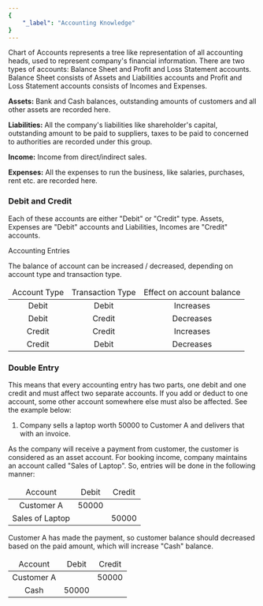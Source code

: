 ```yaml
---
{
	"_label": "Accounting Knowledge"
}
---
```


Chart of Accounts represents a tree like representation of all accounting heads, used to represent company's financial information. There are two types of accounts: Balance Sheet and Profit and Loss Statement accounts. Balance Sheet consists of Assets and Liabilities accounts and Profit and Loss Statement accounts consists of Incomes and Expenses.

**Assets:** Bank and Cash balances, outstanding amounts of customers and all other assets are recorded here.

**Liabilities:** All the company's liabilities like shareholder's capital, outstanding amount to be paid to suppliers, taxes to be paid to concerned to authorities are recorded under this group.

**Income:** Income from direct/indirect sales.

**Expenses:** All the expenses to run the business, like salaries, purchases, rent etc. are recorded here.

### Debit and Credit

Each of these accounts are either "Debit" or "Credit" type. Assets, Expenses are "Debit" accounts and Liabilities, Incomes are "Credit" accounts.

Accounting Entries

The balance of account can be increased / decreased, depending on account type and transaction type.

<table class="table table-bordered">
    <thead>
        <tr class="active">
            <td style="text-align: center;">Account Type</td>
            <td style="text-align: center;">Transaction Type</td>
            <td style="text-align: center;">Effect on account balance</td>
        </tr>
    </thead>
    <tbody>
        <tr>
            <td style="text-align: center;">Debit</td>
            <td style="text-align: center;">Debit</td>
            <td style="text-align: center;">Increases</td>
        </tr>
        <tr>
            <td style="text-align: center;">Debit</td>
            <td style="text-align: center;">Credit</td>
            <td style="text-align: center;">Decreases</td>
        </tr>
        <tr>
            <td style="text-align: center;">Credit</td>
            <td style="text-align: center;">Credit</td>
            <td style="text-align: center;">Increases</td>
        </tr>
        <tr>
            <td style="text-align: center;">Credit</td>
            <td style="text-align: center;">Debit</td>
            <td style="text-align: center;">Decreases</td>
        </tr>
    </tbody>
</table>

### Double Entry

This means that every accounting entry has two parts, one debit and one credit and must affect two separate accounts. If you add or deduct to one account, some other account somewhere else must also be affected. See the example below:

1. Company sells a laptop worth 50000 to Customer A and delivers that with an invoice.

As the company will receive a payment from customer, the customer is considered as an asset account. For booking income, company maintains an account called "Sales of Laptop". So, entries will be done in the following manner: 

<table class="table table-bordered">
    <thead>
        <tr class="active">
            <td style="text-align: center;">Account</td>
            <td style="text-align: center;">Debit</td>
            <td style="text-align: center;">Credit</td>
        </tr>
    </thead>
    <tbody>
        <tr>
            <td style="text-align: center;">Customer A</td>
            <td style="text-align: center;">50000</td>
            <td style="text-align: center;"></td>
        </tr>
        <tr>
            <td style="text-align: center;">Sales of Laptop</td>
            <td style="text-align: center;"></td>
            <td style="text-align: center;">50000</td>
        </tr>
    </tbody>
</table>

Customer A has made the payment, so customer balance should decreased based on the paid amount, which will increase "Cash" balance.

<table class="table table-bordered">
    <thead>
        <tr class="active">
            <td style="text-align: center;">Account</td>
            <td style="text-align: center;">Debit</td>
            <td style="text-align: center;">Credit</td>
        </tr>
    </thead>
    <tbody>
        <tr>
            <td style="text-align: center;">Customer A</td>
            <td style="text-align: center;"></td>
            <td style="text-align: center;">50000</td>
        </tr>
        <tr>
            <td style="text-align: center;">Cash</td>
            <td style="text-align: center;">50000</td>
            <td style="text-align: center;"></td>
        </tr>
    </tbody>
</table>

